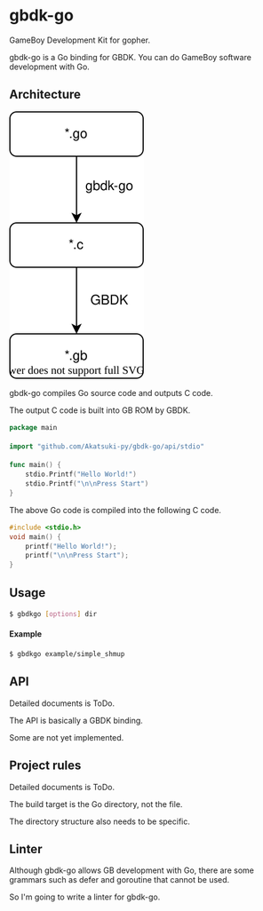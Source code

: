 # gbdk-go

GameBoy Development Kit for gopher.

gbdk-go is a Go binding for GBDK. You can do GameBoy software development with Go.

## Architecture

<img src="./architecture.svg">

gbdk-go compiles Go source code and outputs C code.

The output C code is built into GB ROM by GBDK.

```go
package main

import "github.com/Akatsuki-py/gbdk-go/api/stdio"

func main() {
	stdio.Printf("Hello World!")
	stdio.Printf("\n\nPress Start")
}
```

The above Go code is compiled into the following C code.

```c
#include <stdio.h>
void main() {
    printf("Hello World!");
    printf("\n\nPress Start");
}
```

## Usage

```sh
$ gbdkgo [options] dir
```

#### Example

```sh
$ gbdkgo example/simple_shmup
```

## API

Detailed documents is ToDo.

The API is basically a GBDK binding.

Some are not yet implemented.

## Project rules

Detailed documents is ToDo.

The build target is the Go directory, not the file. 

The directory structure also needs to be specific.

## Linter

Although gbdk-go allows GB development with Go, there are some grammars such as defer and goroutine that cannot be used. 

So I'm going to write a linter for gbdk-go.
